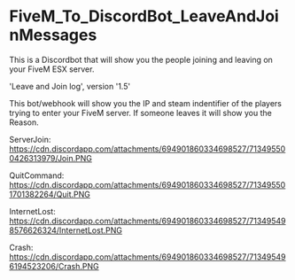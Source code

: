 # FiveM_To_DiscordBot_LeaveAndJoinMessages
This is a Discordbot that will show you the people joining and leaving on your FiveM ESX server.

'Leave and Join log', version '1.5'


This bot/webhook will show you the IP and steam indentifier of the players trying to enter your FiveM server.
If someone leaves it will show you the Reason.

ServerJoin: https://cdn.discordapp.com/attachments/694901860334698527/713495500426313979/Join.PNG

QuitCommand: https://cdn.discordapp.com/attachments/694901860334698527/713495501701382264/Quit.PNG

InternetLost: https://cdn.discordapp.com/attachments/694901860334698527/713495498576626324/InternetLost.PNG

Crash: https://cdn.discordapp.com/attachments/694901860334698527/713495496194523206/Crash.PNG
